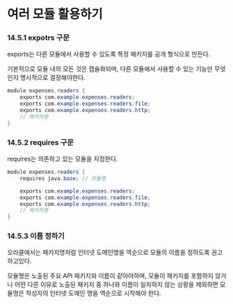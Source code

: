 # 여러 모듈 활용하기

### **14.5.1 expotrs 구문**

exports는 다른 모듈에서 사용할 수 있도록 특정 패키지를 공개 형식으로 만든다.

기본적으로 모듈 내의 모든 것은 캡슐화되며, 다른 모듈에서 사용할 수 있는 기능만 무엇인지 명시적으로 결정해야한다.

```java
module expenses.readers {
    exports com.example.expenses.readers;
    exports com.example.expenses.readers.file;
    exports com.example.expenses.readers.http;
    // 패키지명
}
```

### **14.5.2 requires 구문**

requires는 의존하고 있는 모듈을 지정한다.

```java
module expenses.readers {
    requires java.base; // 모듈명

    exports com.example.expenses.readers;
    exports com.example.expenses.readers.file;
    exports com.example.expenses.readers.http;
    // 패키지명
}
```

### **14.5.3 이름 정하기**

오라클에서는 패키지명처럼 인터넷 도메인명을 역순으로 모듈의 이름을 정하도록 권고하고있다.

모듈명은 노출된 주요 API 패키지와 이름이 같아야하며, 모듈이 패키지를 포함하지 않거나 어떤 다른 이유로 노출된 패키지 중 하나와 이름이 일치하지 않는 상황을 제외하면 모듈명은 작성자의 인터넷 도메인 명을 역순으로 시작해야 한다.
